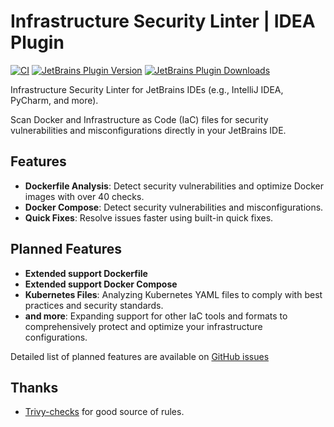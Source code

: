 # Infrastructure Security Linter | IDEA Plugin

[![CI](https://github.com/NordCoderd/infrastructure-security/actions/workflows/gradle.yml/badge.svg)](https://github.com/NordCoderd/infrastructure-security/actions/workflows/gradle.yml)
[![JetBrains Plugin Version](https://img.shields.io/jetbrains/plugin/v/dev.protsenko.security-linter)](https://plugins.jetbrains.com/plugin/25413-infrastructure-security)
[![JetBrains Plugin Downloads](https://img.shields.io/jetbrains/plugin/d/dev.protsenko.security-linter)](https://plugins.jetbrains.com/plugin/25413-infrastructure-security)

<!-- Plugin description -->
Infrastructure Security Linter for JetBrains IDEs (e.g., IntelliJ IDEA, PyCharm, and more).

Scan Docker and Infrastructure as Code (IaC) files for security vulnerabilities and misconfigurations directly in your JetBrains IDE.

## Features

- **Dockerfile Analysis**: Detect security vulnerabilities and optimize Docker images with over 40 checks.
- **Docker Compose**: Detect security vulnerabilities and misconfigurations.
- **Quick Fixes**: Resolve issues faster using built-in quick fixes.

## Planned Features

- **Extended support Dockerfile**
- **Extended support Docker Compose**
- **Kubernetes Files**: Analyzing Kubernetes YAML files to comply with best practices and security standards.
- **and more**: Expanding support for other IaC tools and formats to comprehensively protect and optimize your infrastructure configurations.

Detailed list of planned features are available on [GitHub issues](https://github.com/NordCoderd/infrastructure-security/labels/enhancement)

## Thanks
- [Trivy-checks](https://github.com/aquasecurity/trivy-checks/tree/main) for good source of rules.
<!-- Plugin description end -->
